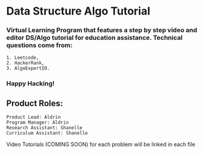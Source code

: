 # Data Structure Algo Tutorial

### Virtual Learning Program that features a step by step video and editor DS/Algo tutorial for education assistance. Technical questions come from: ###
    1. Leetcode,
    2. HackerRank,
    3. AlgoExpertIO.

### Happy Hacking!


## Product Roles:
    Product Lead: Aldrin 
    Program Manager: Aldrin 
    Research Assistant: Shanelle
    Curriculum Assistant: Shanelle


Video Tutorials (COMING SOON) for each problem will be linked in each file
